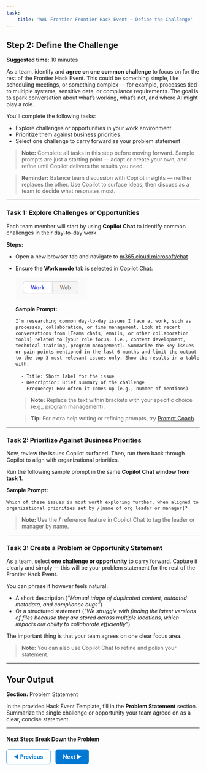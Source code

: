 ```yaml
---
task:
    title: 'WWL Frontier Frontier Hack Event – Define the Challenge'
---
```


## Step 2: Define the Challenge

**Suggested time:** 10 minutes  

As a team, identify and **agree on one common challenge** to focus on for the rest of the Frontier Hack Event. This could be something simple, like scheduling meetings, or something complex — for example, processes tied to multiple systems, sensitive data, or compliance requirements. The goal is to spark conversation about what’s working, what’s not, and where AI might play a role.

You'll complete the following tasks:

- Explore challenges or opportunities in your work environment  
- Prioritize them against business priorities  
- Select one challenge to carry forward as your problem statement  

> **Note:** Complete all tasks in this step before moving forward. Sample prompts are just a starting point — adapt or create your own, and refine until Copilot delivers the results you need.

> **Reminder:** Balance team discussion with Copilot insights — neither replaces the other. Use Copilot to surface ideas, then discuss as a team to decide what resonates most.

---

### Task 1: Explore Challenges or Opportunities  

Each team member will start by using **Copilot Chat** to identify common challenges in their day-to-day work.  

**Steps:**  
- Open a new browser tab and navigate to <a href="https://m365.cloud.microsoft/chat" target="_blank">m365.cloud.microsoft/chat</a>  
- Ensure the **Work mode** tab is selected in Copilot Chat:  

  ![Screenshot showing Work mode tab in Copilot Chat.](../Labs/Media/work-web-mode.png)  

  **Sample Prompt:**  

    ```text
    I’m researching common day-to-day issues I face at work, such as processes, collaboration, or time management. Look at recent conversations from [Teams chats, emails, or other collaboration tools] related to [your role focus, i.e., content development, technical training, program management]. Summarize the key issues or pain points mentioned in the last 6 months and limit the output to the top 3 most relevant issues only. Show the results in a table with: 
     
      - Title: Short label for the issue  
      - Description: Brief summary of the challenge  
      - Frequency: How often it comes up (e.g., number of mentions) 
    ```  

  > **Note:** Replace the text within brackets with your specific choice (e.g., program management).  

  > **Tip:** For extra help writing or refining prompts, try <a href="https://appsource.microsoft.com/en-us/product/office/WA200007578" target="_blank">Prompt Coach</a>.

---

### Task 2: Prioritize Against Business Priorities  

Now, review the issues Copilot surfaced. Then, run them back through Copilot to align with organizational priorities.  

Run the following sample prompt in the same **Copilot Chat window from task 1**.

**Sample Prompt:**

```text
Which of these issues is most worth exploring further, when aligned to organizational priorities set by /[name of org leader or manager]?  
```

> **Note:** Use the **/** reference feature in Copilot Chat to tag the leader or manager by name.

---

### Task 3: Create a Problem or Opportunity Statement  

As a team, select **one challenge or opportunity** to carry forward. Capture it clearly and simply — this will be your problem statement for the rest of the Frontier Hack Event.  

You can phrase it however feels natural:  
- A short description (*“Manual triage of duplicated content, outdated metadata, and compliance bugs”*)  
- Or a structured statement (*“We struggle with finding the latest versions of files because they are stored across multiple locations, which impacts our ability to collaborate efficiently”*)  

The important thing is that your team agrees on one clear focus area.  

> **Note:** You can also use Copilot Chat to refine and polish your statement.

---

## Your Output  

**Section:** Problem Statement  

In the provided Hack Event Template, fill in the **Problem Statement** section. Summarize the single challenge or opportunity your team agreed on as a clear, concise statement.

---

#### Next Step: Break Down the Problem

<a href="https://microsoftlearning.github.io/Frontier-Hack-Event/Instructions/Labs/1-kickoff-and-team-formation" 
   style="display:inline-block; padding:10px 18px; border:1px solid #0078D4; border-radius:6px; 
          background-color:#ffffff; color:#0078D4; font-weight:bold; text-decoration:none;">
   &#x25C0; Previous
</a>
<a href="https://microsoftlearning.github.io/Frontier-Hack-Event/Instructions/Labs/3-break-down-the-problem.html" 
   style="display:inline-block; padding:10px 18px; border:1px solid #0078D4; border-radius:6px; 
          background-color:#0078D4; color:#ffffff; font-weight:bold; text-decoration:none; margin-left:10px;">
   Next &#x25B6;
</a>
